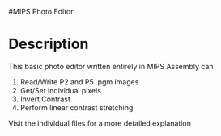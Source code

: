 #MIPS Photo Editor 

# Description

This basic photo editor written entirely in MIPS Assembly can 
1. Read/Write P2 and P5 .pgm images
2. Get/Set individual pixels
3. Invert Contrast
4. Perform linear contrast stretching

Visit the individual files for a more detailed explanation
